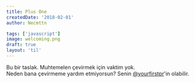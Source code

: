 ```yaml
---
title: Plus One
createdDate: '2018-02-01'
author: Necmttn

tags: ['javascript']
image: welcoming.png
draft: true
layout: 'til'
---
```


Bu bir taslak. Muhtemelen çevirmek için vaktim yok.  
Neden bana çevirmeme yardım etmiyorsun? Senin [@yourfirstpr](https://twitter.com/yourfirstpr)'in olabilir.
